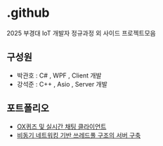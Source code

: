 # .github

2025 부경대 IoT 개발자 정규과정 외 사이드 프로젝트모음

## 구성원
- 박관호 : C# , WPF , Client 개발
- 강석준 : C++ , Asio , Server 개발


## 포트폴리오
- [OX퀴즈 및 실시간 채팅 클라이언트](https://github.com/2025-IoT-GOATs/OX_Game_Client)
- [비동기 네트워킹 기반 쓰레드풀 구조의 서버 구축](https://github.com/2025-IoT-GOATs/Async_Server_temp01)
